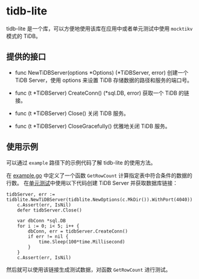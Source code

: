 # tidb-lite

tidb-lite 是一个库，可以方便地使用该库在应用中或者单元测试中使用 `mocktikv` 模式的 TiDB。

## 提供的接口

- func NewTiDBServer(options *Options) (*TiDBServer, error)
  创建一个 TiDB Server，使用 options 来设置 TiDB 存储数据的路径和服务的端口号。

- func (t *TiDBServer) CreateConn() (*sql.DB, error)
  获取一个 TiDB 的链接。

- func (t *TiDBServer) Close()
  关闭 TiDB 服务。

- func (t *TiDBServer) CloseGracefully()
  优雅地关闭 TiDB 服务。

## 使用示例

可以通过 `example` 路径下的示例代码了解 tidb-lite 的使用方法。

在 [example.go](./example/example.go) 中定义了一个函数 `GetRowCount` 计算指定表中符合条件的数据的行数。
在[单元测试](./example/example_test.go)中使用以下代码创建 TiDB Server 并获取数据库链接：

```
tidbServer, err := tidblite.NewTiDBServer(tidblite.NewOptions(c.MkDir()).WithPort(4040))
	c.Assert(err, IsNil)
	defer tidbServer.Close()

	var dbConn *sql.DB
	for i := 0; i< 5; i++ {
		dbConn, err = tidbServer.CreateConn()
		if err != nil {
			time.Sleep(100*time.Millisecond)
		}
	}
	c.Assert(err, IsNil)
```

然后就可以使用该链接生成测试数据，对函数 `GetRowCount` 进行测试。

